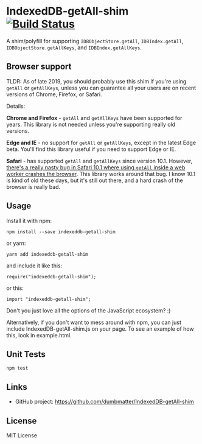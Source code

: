 # IndexedDB-getAll-shim [![Build Status](https://travis-ci.org/dumbmatter/IndexedDB-getAll-shim.svg?branch=master)](https://travis-ci.org/dumbmatter/IndexedDB-getAll-shim)

A shim/polyfill for supporting `IDBObjectStore.getAll`, `IDBIndex.getAll`, `IDBObjectStore.getAllKeys`, and `IDBIndex.getAllKeys`.

## Browser support

TLDR: As of late 2019, you should probably use this shim if you're using `getAll` or `getAllKeys`, unless you can guarantee all your users are on recent versions of Chrome, Firefox, or Safari.

Details:

**Chrome and Firefox** - `getAll` and `getAllKeys` have been supported for years. This library is not needed unless you're supporting really old versions.

**Edge and IE** - no support for `getAll` or `getAllKeys`, except in the latest Edge beta. You'll find this library useful if you need to support Edge or IE.

**Safari** - has supported `getAll` and `getAllKeys` since version 10.1. However, [there's a really nasty bug in Safari 10.1 where using `getAll` inside a web worker crashes the browser](https://bugs.webkit.org/show_bug.cgi?id=172434). This library works around that bug. I know 10.1 is kind of old these days, but it's still out there, and a hard crash of the browser is really bad.

## Usage

Install it with npm:

    npm install --save indexeddb-getall-shim

or yarn:

    yarn add indexeddb-getall-shim

and include it like this:

    require("indexeddb-getall-shim");

or this:

    import "indexeddb-getall-shim";

Don't you just love all the options of the JavaScript ecosystem? :)

Alternatively, if you don't want to mess around with npm, you can just include IndexedDB-getAll-shim.js on your page. To see an example of how this, look in example.html.

## Unit Tests

    npm test

## Links

* GitHub project: https://github.com/dumbmatter/IndexedDB-getAll-shim

## License

MIT License